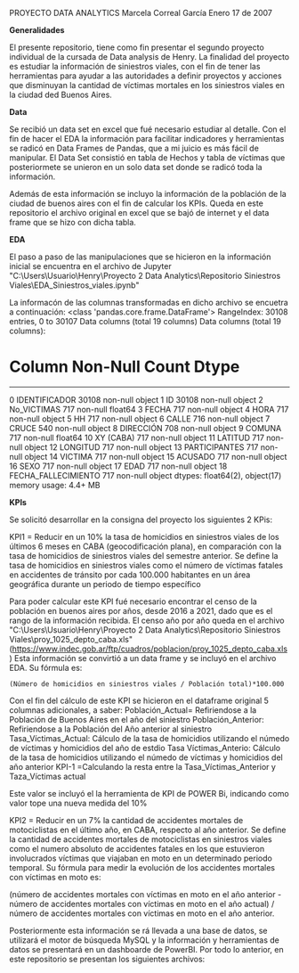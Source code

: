 PROYECTO DATA ANALYTICS
Marcela Correal García
Enero 17 de 2007

**Generalidades**

El presente repositorio, tiene como fin presentar el segundo proyecto individual de la cursada de Data analysis de Henry.
La finalidad del proyecto es estudiar la información de siniestros viales, con el fin de tener las herramientas para ayudar a las autoridades a definir proyectos y acciones 
que disminuyan la cantidad de víctimas mortales en los siniestros viales en la ciudad ded Buenos Aires.

**Data**

Se recibió un data set en excel que fué necesario estudiar al detalle. Con el fin de hacer el EDA la información para facilitar indicadores y herramientas se radicó en
Data Frames de Pandas, que a mi juicio es más fácil de manipular.
El Data Set consistió en tabla de Hechos y tabla de víctimas que posteriormete se unieron en un solo data set donde se radicó toda la información.

Además de esta información se incluyo la información de la población de la ciudad de buenos aires con el fin de calcular los KPIs. Queda en este repositorio el archivo original en excel que se bajó de internet y el data frame que se hizo con dicha tabla.

**EDA**

El paso a paso de las manipulaciones que se hicieron en la información inicial se encuentra en el archivo de Jupyter
"C:\Users\Usuario\Henry\Proyecto 2 Data Analytics\Repositorio Siniestros Viales\EDA_Siniestros_viales.ipynb"

La informacón de las columnas transformadas en  dicho archivo se encuetra a continuación:
<class 'pandas.core.frame.DataFrame'> RangeIndex: 30108 entries, 0 to 30107 Data columns (total 19 columns)
Data columns (total 19 columns):

 #   Column               Non-Null Count  Dtype  
---  ------               --------------  -----  
 0   IDENTIFICADOR        30108 non-null  object 
 1   ID                   30108 non-null  object 
 2   No_VICTIMAS          717 non-null    float64
 3   FECHA             717 non-null    object 
 4   HORA                 717 non-null    object 
 5   HH                   717 non-null    object 
 6   CALLE                716 non-null    object 
 7   CRUCE                540 non-null    object 
 8   DIRECCIÓN            708 non-null    object 
 9   COMUNA               717 non-null    float64
 10  XY (CABA)            717 non-null    object 
 11  LATITUD              717 non-null    object 
 12  LONGITUD             717 non-null    object 
 13  PARTICIPANTES        717 non-null    object 
 14  VICTIMA              717 non-null    object 
 15  ACUSADO              717 non-null    object 
 16  SEXO                 717 non-null    object 
 17  EDAD                 717 non-null    object 
 18  FECHA_FALLECIMIENTO  717 non-null    object 
dtypes: float64(2), object(17)
memory usage: 4.4+ MB

**KPIs**

Se solicitó desarrollar en la consigna del proyecto  los siguientes 2 KPis:

KPI1 = Reducir en un 10% la tasa de homicidios en siniestros viales de los últimos 6 meses en CABA (geocodificación plana), en comparación con
la tasa de homicidios de siniestros viales del semestre anterior. Se define la tasa de homicidios en siniestros viales como el número de víctimas fatales en accidentes 
de tránsito por cada 100.000 habitantes en un área geográfica durante un periodo de tiempo específico

Para poder calcular este KPI fué necesario encontrar el censo de la población en buenos aires por años, desde 2016 a 2021, dado que es el rango de la información recibida. 
El censo año por año queda en el archivo "C:\Users\Usuario\Henry\Proyecto 2 Data Analytics\Repositorio Siniestros Viales\proy_1025_depto_caba.xls" (https://www.indec.gob.ar/ftp/cuadros/poblacion/proy_1025_depto_caba.xls) 
Esta información se convirtió a un data frame y se incluyó en el archivo EDA.
Su fórmula es: 

    (Número de homicidios en siniestros viales / Población total)*100.000

 Con el fin del cálculo de este KPI se hicieron en el dataframe original 5 columnas adicionales, a saber:
 Población_Actual= Refiriendose a la Población de Buenos Aires en el año del siniestro
 Población_Anterior: Refiriendose a la Población del Año anterior al siniestro
 Tasa_Víctimas_Actual: Cálculo de la tasa de homicidios utilizando el númedo de víctimas y homicidios del año de estdio
 Tasa Víctimas_Anterio: Cálculo de la tasa de homicidios utilizando el númedo de víctimas y homicidios del año anterior
KPI-1 =Calculando  la resta entre la Tasa_Víctimas_Anterior y Taza_Víctimas actual

Este valor se incluyó el la herramienta de KPI de POWER Bi, indicando como valor tope una nueva medida del 10%
   


KPI2 = Reducir en un 7% la cantidad de accidentes mortales de motociclistas en el último año, en CABA, respecto al año anterior.
Se define la cantidad de accidentes mortales de motociclistas en siniestros viales como el numero absoluto de accidentes fatales en los que estuvieron involucrados víctimas que viajaban en moto en un determinado periodo temporal. Su fórmula para medir la evolución de los accidentes mortales con víctimas en moto es:

 (número de accidentes mortales con víctimas en moto en el año anterior - número de accidentes mortales con víctimas en moto en el año actual) / 
  número de accidentes mortales con víctimas en moto en el año anterior.
  
Posteriormente esta información se rá llevada a una base de datos, se utilizará el motor de búsqueda MySQL y la información y herramientas de datos se presentará en un dashboarde de PowerBI.
Por todo lo anterior, en este repositorio se presentan los siguientes archivos:




